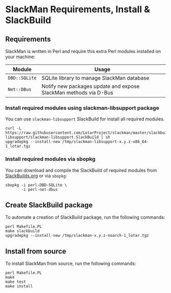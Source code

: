# SlackMan Requirements, Install & SlackBuild

## Requirements

SlackMan is written in Perl and require this extra Perl modules installed on your machine:

Module        | Usage
--------------|-----------------------------------------------------------------
`DBD::SQLite` | SQLite library to manage SlackMan database
`Net::DBus`   | Notify new packages update and expose SlackMan methods via D-Bus

### Install required modules using slackman-libsupport package

You can use `slackman-libsupport` SlackBuild for install all required modules.

    curl -L https://raw.githubusercontent.com/LotarProject/slackman/master/slackbuilds/slackman-libsupport/slackman-libsupport.SlackBuild | sh
    upgradepkg --install-new /tmp/slackman-libsupport-x.y.z-x86_64-1_lotar.tgz

### Install required modules via sbopkg

You can download and compile the SlackBuild of required modules from [SlackBuilds.org](https://slackbuilds.org)
or via `sbopkg`:

    sbopkg -i perl-DBD-SQLite \
           -i perl-net-dbus

## Create SlackBuild package

To automate a creation of SlackBuild package, run the following commands:

    perl Makefile.PL
    make slackbuild
    upgradepkg --install-new /tmp/slackman-x.y.z-noarch-1_lotar.tgz

## Install from source

To install SlackMan from source, run the following commands:

    perl Makefile.PL
    make
    make test
    make install
